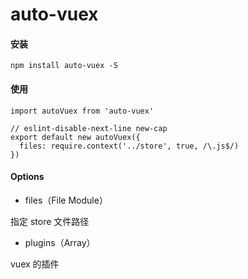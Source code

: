 # auto-vuex

#### 安装

```
npm install auto-vuex -S
```

#### 使用

```
import autoVuex from 'auto-vuex'

// eslint-disable-next-line new-cap
export default new autoVuex({
  files: require.context('../store', true, /\.js$/)
})
```

#### Options

- files（File Module）

指定 store 文件路径

- plugins（Array）

vuex 的插件
